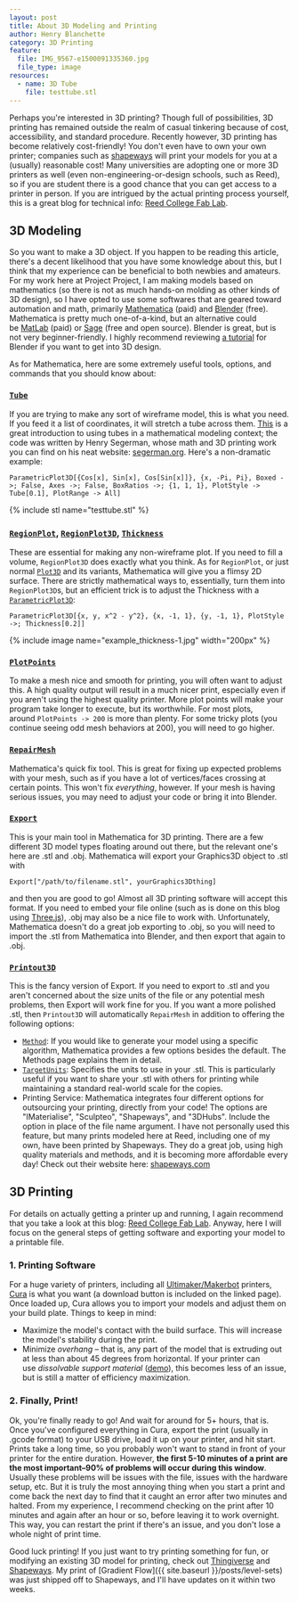 ```yaml
---
layout: post
title: About 3D Modeling and Printing
author: Henry Blanchette
category: 3D Printing
feature:
  file: IMG_9567-e1500091335360.jpg
  file_type: image
resources:
  - name: 3D Tube
    file: testtube.stl
---
```


Perhaps you're interested in 3D printing? Though full of possibilities, 3D printing has remained outside the realm of casual tinkering because of cost, accessibility, and standard procedure. Recently however, 3D printing has become relatively cost-friendly! You don't even have to own your own printer; companies such as [shapeways](http://www.shapeways.com/) will print your models for you at a (usually) reasonable cost! Many universities are adopting one or more 3D printers as well (even non-engineering-or-design schools, such as Reed), so if you are student there is a good chance that you can get access to a printer in person. If you are intrigued by the actual printing process yourself, this is a great blog for technical info: [Reed College Fab Lab](http://blogs.reed.edu/digital-fabs/2015/02/02/welcome-to-the-fab-lab/).<!--more-->

## 3D Modeling

So you want to make a 3D object. If you happen to be reading this article, there's a decent likelihood that you have some knowledge about this, but I think that my experience can be beneficial to both newbies and amateurs. For my work here at Project Project, I am making models based on mathematics (so there is not as much hands-on molding as other kinds of 3D design), so I have opted to use some softwares that are geared toward automation and math, primarily [Mathematica](http://www.wolfram.com/mathematica/) (paid) and [Blender](https://www.blender.org/) (free). Mathematica is pretty much one-of-a-kind, but an alternative could be <a href="https://www.mathworks.com/products/matlab.html">MatLab</a> (paid) or <a href="http://www.sagemath.org/">Sage</a> (free and open source). Blender is great, but is not very beginner-friendly. I highly recommend reviewing <a href="https://www.blenderguru.com/tutorials/blender-beginner-tutorial-series">a tutorial</a> for Blender if you want to get into 3D design.

As for Mathematica, here are some extremely useful tools, options, and commands that you should know about:

### [`Tube`](http://reference.wolfram.com/language/ref/Tube.html)

If you are trying to make any sort of wireframe model, this is what you need. If you feed it a list of coordinates, it will stretch a tube across them. <a href="https://math.okstate.edu/people/segerman/papers/3d_printed_visualisation.pdf">This</a> is a great introduction to using tubes in a mathematical modeling context; the code was written by Henry Segerman, whose math and 3D printing work you can find on his neat website: <a href="http://www.segerman.org/">segerman.org</a>. Here's a non-dramatic example:

```
ParametricPlot3D[{Cos[x], Sin[x], Cos[Sin[x]]}, {x, -Pi, Pi}, Boxed ->; False, Axes ->; False, BoxRatios ->; {1, 1, 1}, PlotStyle -> Tube[0.1], PlotRange -> All]
```

{% include stl name="testtube.stl" %}

### [`RegionPlot`](http://reference.wolfram.com/language/ref/RegionPlot.html), [`RegionPlot3D`](http://reference.wolfram.com/language/ref/RegionPlot3D.html), [`Thickness`](http://reference.wolfram.com/language/ref/Thickness.html.en)

These are essential for making any non-wireframe plot. If you need to fill a volume, `RegionPlot3D` does exactly what you think. As for `RegionPlot`, or just normal [`Plot3D`](http://reference.wolfram.com/language/ref/Plot3D.html) and its variants, Mathematica will give you a flimsy 2D surface. There are strictly mathematical ways to, essentially, turn them into `RegionPlot3D`s, but an efficient trick is to adjust the Thickness with a [`ParametricPlot3D`](http://reference.wolfram.com/language/ref/ParametricPlot3D.html):

```
ParametricPlot3D[{x, y, x^2 - y^2}, {x, -1, 1}, {y, -1, 1}, PlotStyle ->; Thickness[0.2]]
```

{% include image name="example_thickness-1.jpg" width="200px" %}

### [`PlotPoints`](http://reference.wolfram.com/language/ref/PlotPoints.html)

To make a mesh nice and smooth for printing, you will often want to adjust this. A high quality output will result in a much nicer print, especially even if you aren't using the highest quality printer. More plot points will make your program take longer to execute, but its worthwhile. For most plots, around `PlotPoints -> 200` is more than plenty. For some tricky plots (you continue seeing odd mesh behaviors at 200), you will need to go higher.

### [`RepairMesh`](http://reference.wolfram.com/language/ref/RepairMesh.html)

Mathematica's quick fix tool. This is great for fixing up expected problems with your mesh, such as if you have a lot of vertices/faces crossing at certain points. This won't fix <em>everything</em>, however. If your mesh is having serious issues, you may need to adjust your code or bring it into Blender.

### [`Export`](http://reference.wolfram.com/language/ref/Export.html)

This is your main tool in Mathematica for 3D printing. There are a few different 3D model types floating around out there, but the relevant one's here are .stl and .obj. Mathematica will export your Graphics3D object to .stl with

```
Export["/path/to/filename.stl", yourGraphics3Dthing]
```

and then you are good to go! Almost all 3D printing software will accept this format. If you need to embed your file online (such as is done on this blog using [Three.js](https://threejs.org/)), .obj may also be a nice file to work with. Unfortunately, Mathematica doesn't do a great job exporting to .obj, so you will need to import the .stl from Mathematica into Blender, and then export that again to .obj.

### [`Printout3D`](http://reference.wolfram.com/language/ref/Printout3D.html.en)

This is the fancy version of Export. If you need to export to .stl and you aren't concerned about the size units of the file or any potential mesh problems, then Export will work fine for you. If you want a more polished .stl, then `Printout3D` will automatically `RepairMesh` in addition to offering the following options:

- [`Method`](http://reference.wolfram.com/language/ref/Method.html): If you would like to generate your model using a specific algorithm, Mathematica provides a few options besides the default. The Methods page explains them in detail.
- [`TargetUnits`](http://reference.wolfram.com/language/ref/TargetUnits.html): Specifies the units to use in your .stl. This is particularly useful if you want to share your .stl with others for printing while maintaining a standard real-world scale for the copies.
- Printing Service: Mathematica integrates four different options for outsourcing your printing, directly from your code! The options are "IMaterialise", "Sculpteo", "Shapeways", and "3DHubs". Include the option in place of the file name argument. I have not personally used this feature, but many prints modeled here at Reed, including one of my own, have been printed by Shapeways. They do a great job, using high quality materials and methods, and it is becoming more affordable every day! Check out their website here: <a href="http://www.shapeways.com/">shapeways.com</a>

## 3D Printing

For details on actually getting a printer up and running, I again recommend that you take a look at this blog: <a href="http://blogs.reed.edu/digital-fabs/2015/02/02/welcome-to-the-fab-lab/">Reed College Fab Lab</a>. Anyway, here I will focus on the general steps of getting software and exporting your model to a printable file.

### 1. Printing Software

For a huge variety of printers, including all <a href="https://ultimaker.com/">Ultimaker/Makerbot</a> printers, <a href="https://ultimaker.com/en/products/cura-software">Cura</a> is what you want (a download button is included on the linked page). Once loaded up, Cura allows you to import your models and adjust them on your build plate. Things to keep in mind:

- Maximize the model's contact with the build surface. This will increase the model's stability during the print.
- Minimize <em>overhang</em> – that is, any part of the model that is extruding out at less than about 45 degrees from horizontal. If your printer can use <em>dissolvable support material</em> (<a href="https://www.youtube.com/watch?v=G4HWzoBPA7Y">demo</a>), this becomes less of an issue, but is still a matter of efficiency maximization.

### 2. Finally, Print!

Ok, you're finally ready to go! And wait for around for 5+ hours, that is. Once you've configured everything in Cura, export the print (usually in .gcode format) to your USB drive, load it up on your printer, and hit start. Prints take a long time, so you probably won't want to stand in front of your printer for the entire duration. However, __the first 5-10 minutes of a print are the most important–90% of problems will occur during this window__. Usually these problems will be issues with the file, issues with the hardware setup, etc. But it is truly the most annoying thing when you start a print and come back the next day to find that it caught an error after two minutes and halted. From my experience, I recommend checking on the print after 10 minutes and again after an hour or so, before leaving it to work overnight. This way, you can restart the print if there's an issue, and you don't lose a whole night of print time.

Good luck printing! If you just want to try printing something for fun, or modifying an existing 3D model for printing, check out <a href="https://www.thingiverse.com/">Thingiverse</a> and <a href="https://www.shapeways.com/">Shapeways</a>. My print of [Gradient Flow]({{ site.baseurl }}/posts/level-sets) was just shipped off to Shapeways, and I'll have updates on it within two weeks.
